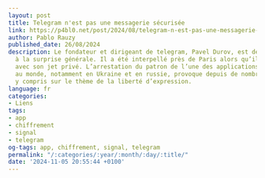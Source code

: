 ```yaml
---
layout: post
title: Telegram n'est pas une messagerie sécurisée
link: https://p4bl0.net/post/2024/08/telegram-n-est-pas-une-messagerie-securisee
author: Pablo Rauzy
published_date: 26/08/2024
description: Le fondateur et dirigeant de telegram, Pavel Durov, est détenu en France
  à la surprise générale. Il a été interpellé près de Paris alors qu’il venait d’arriver
  avec son jet privé. L’arrestation du patron de l’une des applications les plus utilisées
  au monde, notamment en Ukraine et en russie, provoque depuis de nombreux commentaires,
  y compris sur le thème de la liberté d’expression.
language: fr
categories:
- Liens
tags:
- app
- chiffrement
- signal
- telegram
og-tags: app, chiffrement, signal, telegram
permalink: "/:categories/:year/:month/:day/:title/"
date: '2024-11-05 20:55:44 +0100'
---
```

